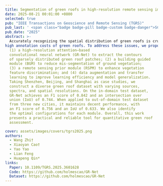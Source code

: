 ```yaml
---
title: Segmentation of green roofs in high-resolution remote sensing images with GR-Net
date: 2025-08-21 00:01:00 +0800
selected: true
pub: "IEEE Transactions on Geoscience and Remote Sensing (TGRS)"
pub_last: ' <span class="badge badge-pill badge-custom badge-danger">SCI Q1</span>'
pub_date: "2025"
abstract: >-
  Accurately recognizing the spatial distribution of green roofs is crucial for quantitatively assessing their ecological benefits in urban areas. Deep learning has been applied to this task using remote sensing images, reducing time and labor costs. However, challenges remain due to the irregular shapes, sparse distribution, homogeneity with ground vegetation, and
high annotation costs of green roofs. To address these issues, we propose an end-to-end framework for urban-scale green roof segmentation, integrating:
  (1) a high-resolution attention–based
  convolutional neural network (GR-Net) to extract the contours
  of sparsely distributed green roof patches; (2) a building guided
  module (BGM) to reduce mis-segmentation of ground vegetation;
  (3) a remote sensing prior module (RSPM) to enhance vegetation
  feature discrimination; and (4) data augmentation and transfer
  learning to improve learning efficiency and model generalization.
  Taking Shenzhen, Beijing, and Shanghai as case studies, we
  construct a diverse green roof dataset with varying sources,
  spectra, and spatial resolutions. On the in-domain test dataset,
  GR-Net achieves an F1 score of 0.842 and an intersection over
  union (IoU) of 0.744. When applied to out-of-domain test dataset
  from three new cities, it maintains decent performance, with
  an F1 score of 0.756 and an IoU of 0.633. We also identify
  the optimal configurations for each module. Overall, this work
  presents a practical and reliable tool for quantitative green roof
  assessment.

cover: assets/images/covers/tgrs2025.png
authors:
  - Wang Zhi†
  - Xiaoyan Cao†
  - Yao Yao
  - Lian Feng
  - Huapeng Qin*
links:
  Paper: 10.1109/TGRS.2025.3601628
  Code: https://github.com/holmescao/GR-Net
  Dataset: https://github.com/holmescao/GR-Net
---
```

